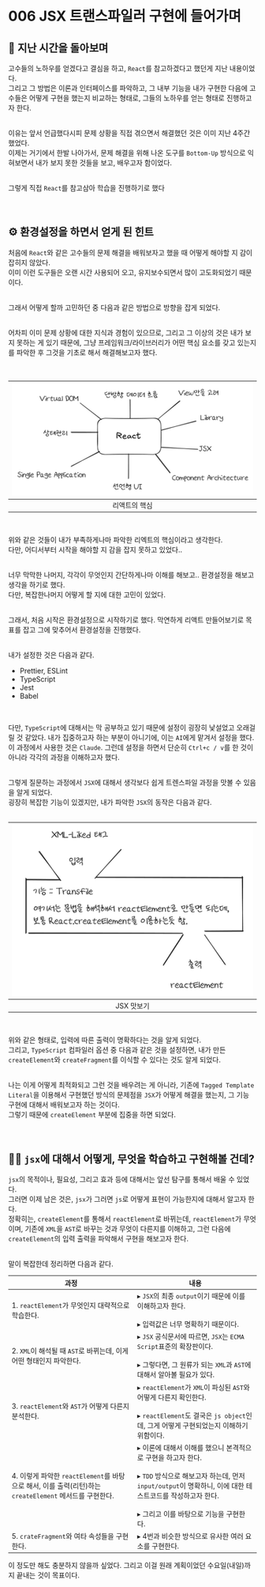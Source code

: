 
# 006 JSX 트랜스파일러 구현에 들어가며


## 👀 지난 시간을 돌아보며

고수들의 노하우를 얻겠다고 결심을 하고, `React`를 참고하겠다고 했던게 지난 내용이었다.<br/>
그리고 그 방법은 이론과 인터페이스를 파악하고, 그 내부 기능을 내가 구현한 다음에 고수들은 어떻게 구현을 했는지 비교하는 형태로, 그들의 노하우를 얻는 형태로 진행하고자 한다.<br/><br/>

이유는 앞서 언급했다시피 문제 상황을 직접 겪으면서 해결했던 것은 이미 지난 4주간 했었다. <br/>
이제는 거기에서 한발 나아가서, 문제 해결을 위해 나온 도구를 `Bottom-Up` 방식으로 익혀보면서 내가 보지 못한 것들을 보고, 배우고자 함이었다. <br/><br/>

그렇게 직접 `React`를 참고삼아 학습을 진행하기로 했다<br/><br/><br/>

## ⚙️ 환경설정을 하면서 얻게 된 힌트

처음에 `React`와 같은 고수들의 문제 해결을 배워보자고 했을 때 어떻게 해야할 지 감이 잡히지 않았다.<br/>
이미 이런 도구들은 오랜 시간 사용되어 오고, 유지보수되면서 많이 고도화되었기 때문이다.<br/><br/>

그래서 어떻게 할까 고민하던 중 다음과 같은 방법으로 방향을 잡게 되었다.<br/><br/>

어차피 이미 문제 상황에 대한 지식과 경험이 있으므로, 그리고 그 이상의 것은 내가 보지 못하는 게 있기 때문에, 그냥 프레임워크/라이브러리가 어떤 핵심 요소를 갖고 있는지를 파악한 후 그것을 기초로 해서 해결해보고자 했다.<br/><br/><br/>

| ![](./imgs/리액트의_핵심.png) |
| :---------------------: |
|         리액트의 핵심         |

<br/>

위와 같은 것들이 내가 부족하게나마 파악한 리엑트의 핵심이라고 생각한다.<br/>
다만, 어디서부터 시작을 해야할 지 감을 잡지 못하고 있었다..<br/><br/>

너무 막막한 나머지, 각각이 무엇인지 간단하게나마 이해를 해보고.. 환경설정을 해보고 생각을 하기로 했다.<br/>
다만, 복잡한나머지 어떻게 할 지에 대한 고민이 있었다.<br/><br/>

그래서, 처음 시작은 환경설정으로 시작하기로 했다. 막연하게 리액트 만들어보기로 목표를 잡고 그에 맞추어서 환경설정을 진행했다.<br/><br/>

내가 설정한 것은 다음과 같다.<br/>

- Prettier, ESLint
- TypeScript
- Jest
- Babel

<br/>

다만, `TypeScript`에 대해서는 막 공부하고 있기 때문에 설정이 굉장히 낯설었고 오래걸릴 것 같았다. 내가 집중하고자 하는 부분이 아니기에, 이는 `AI`에게 맡겨서 설정을 했다.<br/>
이 과정에서 사용한 것은 `Claude`. 그런데 설정을 하면서 단순히 `Ctrl+c / v`를 한 것이 아니라 각각의 과정을 이해하고자 했다.<br/><br/>

그렇게 질문하는 과정에서 `JSX`에 대해서 생각보다 쉽게 트렌스파일 과정을 맛볼 수 있음을 알게 되었다.<br/>
굉장히 복잡한 기능이 있겠지만, 내가 파악한 `JSX`의 동작은 다음과 같다.<br/><br/>

| ![](./imgs/jsx_맛보기.png) |
|:--------------------------:|
|         JSX 맛보기         |

<br/>

위와 같은 형태로, 입력에 따른 출력이 명확하다는 것을 알게 되었다.<br/>
그리고, `TypeScript` 컴파일러 옵션 중 다음과 같은 것을 설정하면, 내가 만든 `createElement`와 `createFragment`를 이식할 수 있다는 것도 알게 되었다.<br/><br/>

나는 이게 어떻게 최적화되고 그런 것을 배우려는 게 아니라, 기존에 `Tagged Template Literal`을 이용해서 구현했던 방식의 문제점을 `JSX`가 어떻게 해결을 했는지, 그 기능 구현에 대해서 배워보고자 하는 것이다.<br/>
그렇기 때문에 `createElement` 부분에 집중을 하면 되었다.<br/><br/><br/>

## 🧑‍💻 `jsx`에 대해서 어떻게, 무엇을 학습하고 구현해볼 건데?

`jsx`의 목적이나, 필요성, 그리고 효과 등에 대해서는 앞선 탐구를 통해서 배울 수 있었다.<br/>
그러면 이제 남은 것은, `jsx`가 그러면 `js`로 어떻게 표현이 가능한지에 대해서 알고자 한다.<br/>
정확히는, `createElement`를 통해서 `reactElement`로 바뀌는데, `reactElement`가 무엇이며, 기존에 `XML`을 `AST`로 바꾸는 것과 무엇이 다른지를 이해하고, 그런 다음에 `createElement`의 입력 출력을 파악해서 구현을 해보고자 한다.<br/><br/>

말이 복잡한데 정리하면 다음과 같다.<br/>

| 과정                                                                         | 내용                                                                                                                                                   |
| -------------------------------------------------------------------------- | ---------------------------------------------------------------------------------------------------------------------------------------------------- |
| 1. `reactElement`가 무엇인지 대략적으로 학습한다.                                        | ▸ `JSX`의 최종 `output`이기 때문에 이를 이해하고자 한다.<br/><br/>▸ 입력값은 너무 명확하기 때문이다.                                                                                |
| 2. `XML`이 해석될 때 `AST`로 바뀌는데, 이게 어떤 형태인지 파악한다.                              | ▸ `JSX` 공식문서에 따르면, `JSX`는 `ECMA Script`표준의 확장판이다.<br/><br/>▸ 그렇다면, 그 원류가 되는 `XML`과 `AST`에 대해서 알아볼 필요가 있다.                                            |
| 3. `reactElement`와 `AST`가 어떻게 다른지 분석한다.                                    | ▸ `reactElement`가 `XML`이 파싱된 `AST`와 어떻게 다른지 확인한다.<br/><br/>▸ `reactElement`도 결국은 `js object`인데, 그게 어떻게 구현되었는지 이해하기 위함이다.                             |
| 4. 이렇게 파악한 `reactElement`를 바탕으로 해서, 이를 출력(리턴)하는 `createElement` 메서드를 구현한다. | ▸ 이론에 대해서 이해를 했으니 본격적으로 구현을 하고자 한다.<br/><br/>▸ `TDD` 방식으로 해보고자 하는데, 먼저 `input/output`이 명확하니, 이에 대한 테스트코드를 작성하고자 한다.<br/><br/>▸ 그리고 이를 바탕으로 기능을 구현한다. |
| 5. `crateFragment`와 여타 속성들을 구현한다.                                          | ▸ 4번과 비슷한 방식으로 유사한 여러 요소를 구현한다.                                                                                                                      |

이 정도만 해도 충분하지 않을까 싶었다. 그리고 이걸 원래 계획이었던 수요일(내일)까지 끝내는 것이 목표이다.<br/><br/><br/>